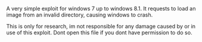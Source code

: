 A very simple exploit for windows 7 up to windows 8.1.
It requests to load an image from an invalid directory, causing windows to crash.

This is only for research, im not responsible for any damage caused by or in use of this exploit.
Dont open this file if you dont have permission to do so.
